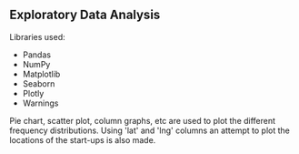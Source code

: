 ## Exploratory Data Analysis

Libraries used:
  - Pandas
  - NumPy
  - Matplotlib
  - Seaborn
  - Plotly
  - Warnings
  
Pie chart, scatter plot, column graphs, etc are used to plot the different frequency distributions. Using 'lat' and 'lng' columns an attempt to plot the locations of the start-ups is also made. 
